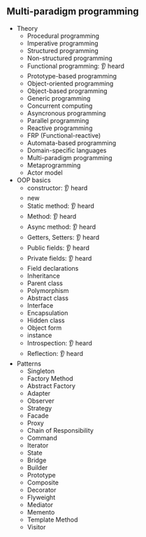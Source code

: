 ## Multi-paradigm programming

- Theory
  - Procedural programming
  - Imperative programming
  - Structured programming
  - Non-structured programming
  - Functional programming: 👂 heard
  - Prototype-based programming
  - Object-oriented programming
  - Object-based programming
  - Generic programming
  - Concurrent computing
  - Asyncronous programming
  - Parallel programming
  - Reactive programming
  - FRP (Functional-reactive)
  - Automata-based programming
  - Domain-specific languages
  - Multi-paradigm programming
  - Metaprogramming
  - Actor model
- OOP basics
  - constructor: 👂 heard
  - new
  - Static method: 👂 heard
  - Method: 👂 heard
  - Async method: 👂 heard
  - Getters, Setters: 👂 heard
  - Public fields: 👂 heard
  - Private fields: 👂 heard
  - Field declarations
  - Inheritance
  - Parent class
  - Polymorphism
  - Abstract class
  - Interface
  - Encapsulation
  - Hidden class
  - Object form
  - instance
  - Introspection: 👂 heard
  - Reflection: 👂 heard
- Patterns
  - Singleton
  - Factory Method
  - Abstract Factory
  - Adapter
  - Observer
  - Strategy
  - Facade
  - Proxy
  - Chain of Responsibility
  - Command
  - Iterator
  - State
  - Bridge
  - Builder
  - Prototype
  - Composite
  - Decorator
  - Flyweight
  - Mediator
  - Memento
  - Template Method
  - Visitor
